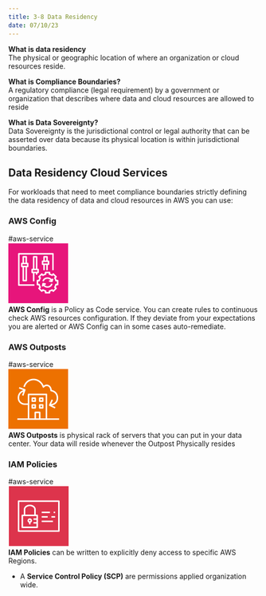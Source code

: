 ```yaml
---
title: 3-8 Data Residency
date: 07/10/23
---
```


**What is data residency**  
The physical or geographic location of where an organization or cloud resources reside.

**What is Compliance Boundaries?**  
A regulatory compliance (legal requirement) by a government or organization that describes where data and cloud resources are allowed to reside

**What is Data Sovereignty?**  
Data Sovereignty is the jurisdictional control or legal authority that can be asserted over data because its physical location is within jurisdictional boundaries.

## Data Residency Cloud Services

For workloads that need to meet compliance boundaries strictly defining  
the data residency of data and cloud resources in AWS you can use:

### AWS Config

\#aws-service   
![images/icons/Config_Icon.png](../../images/icons/Config_Icon.png)  
**AWS Config** is a Policy as Code service. You can create rules to continuous check AWS resources configuration. If they deviate from your expectations you are alerted or AWS Config can in some cases auto-remediate.

### AWS Outposts

\#aws-service   
![images/icons/Outposts_Icon.png](../../images/icons/Outposts_Icon.png)  
**AWS Outposts** is physical rack of servers that you can put in your data center. Your data will reside whenever the Outpost Physically resides

### IAM Policies

\#aws-service   
![images/icons/IAM_Icon.png](../../images/icons/IAM_Icon.png)  
**IAM Policies** can be written to explicitly deny access to specific AWS Regions.

* A **Service Control Policy (SCP)** are permissions applied organization wide.
